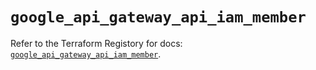 # `google_api_gateway_api_iam_member`

Refer to the Terraform Registory for docs: [`google_api_gateway_api_iam_member`](https://registry.terraform.io/providers/hashicorp/google-beta/5.6.0/docs/resources/google_api_gateway_api_iam_member).
